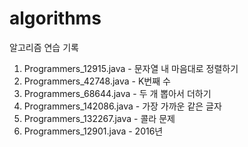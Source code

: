 # algorithms
알고리즘 연습 기록

1. Programmers_12915.java - 문자열 내 마음대로 정렬하기
2. Programmers_42748.java - K번째 수
3. Programmers_68644.java - 두 개 뽑아서 더하기
4. Programmers_142086.java - 가장 가까운 같은 글자
5. Programmers_132267.java - 콜라 문제
6. Programmers_12901.java - 2016년

